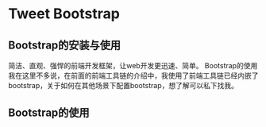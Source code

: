 # Tweet Bootstrap
## Bootstrap的安装与使用
简洁、直观、强悍的前端开发框架，让web开发更迅速、简单。
Bootstrap的使用我在这里不多说，在前面的前端工具链的介绍中，我使用了前端工具链已经内嵌了bootstrap，关于如何在其他场景下配置bootstrap，想了解可以私下找我。

## Bootstrap的使用